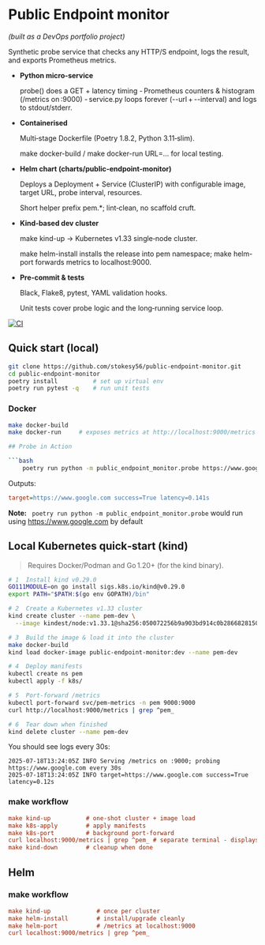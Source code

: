 # Public Endpoint monitor
*(built as a DevOps portfolio project)*

Synthetic probe service that checks any HTTP/S endpoint, logs the result, and exports Prometheus metrics.

- **Python micro‑service**

	probe() does a GET + latency timing
	- Prometheus counters & histogram (/metrics on :9000)
	- service.py loops forever (--url + --interval) and logs to stdout/stderr.

- **Containerised**

	Multi‑stage Dockerfile (Poetry 1.8.2, Python 3.11‑slim).

	make docker-build / make docker-run URL=… for local testing.

- **Helm chart (charts/public-endpoint-monitor)**

	Deploys a Deployment + Service (ClusterIP) with configurable image, target URL, probe interval, resources.

	Short helper prefix pem.*; lint‑clean, no scaffold cruft.

- **Kind‑based dev cluster**

	make kind-up → Kubernetes v1.33 single‑node cluster.

	make helm-install installs the release into pem namespace; make helm-port forwards metrics to localhost:9000.

- **Pre‑commit & tests**

	Black, Flake8, pytest, YAML validation hooks.

	Unit tests cover probe logic and the long‑running service loop.	

[![CI](https://github.com/stokesy56/public-endpoint-monitor/actions/workflows/ci.yml/badge.svg)](https://github.com/stokesy56/public-endpoint-monitor/actions/workflows/ci.yml)

## Quick start (local)

```bash
git clone https://github.com/stokesy56/public-endpoint-monitor.git
cd public-endpoint-monitor
poetry install          # set up virtual env
poetry run pytest -q    # run unit tests
```

### Docker

```bash
make docker-build
make docker-run     # exposes metrics at http://localhost:9000/metrics

## Probe in Action

```bash
	poetry run python -m public_endpoint_monitor.probe https://www.google.com
```
Outputs:
```ini
target=https://www.google.com success=True latency=0.141s
```
**Note:** `	poetry run python -m public_endpoint_monitor.probe` would run using https://www.google.com by default

## Local Kubernetes quick‑start (kind)

> Requires Docker/Podman and Go 1.20+ (for the kind binary).

```bash
# 1  Install kind v0.29.0
GO111MODULE=on go install sigs.k8s.io/kind@v0.29.0
export PATH="$PATH:$(go env GOPATH)/bin"

# 2  Create a Kubernetes v1.33 cluster
kind create cluster --name pem-dev \
  --image kindest/node:v1.33.1@sha256:050072256b9a903bd914c0b2866828150cb229cea0efe5892e2b644d5dd3b34f

# 3  Build the image & load it into the cluster
make docker-build
kind load docker-image public-endpoint-monitor:dev --name pem-dev

# 4  Deploy manifests
kubectl create ns pem
kubectl apply -f k8s/

# 5  Port‑forward /metrics
kubectl port-forward svc/pem-metrics -n pem 9000:9000
curl http://localhost:9000/metrics | grep ^pem_

# 6  Tear down when finished
kind delete cluster --name pem-dev
```

You should see logs every 30s:
```
2025-07-18T13:24:05Z INFO Serving /metrics on :9000; probing https://www.google.com every 30s
2025-07-18T13:24:05Z INFO target=https://www.google.com success=True latency=0.12s

```

### make workflow
```ini
make kind-up          # one‑shot cluster + image load
make k8s-apply        # apply manifests
make k8s-port         # background port-forward
curl localhost:9000/metrics | grep ^pem_ # separate terminal - displays metrics
make kind-down        # cleanup when done
```

## Helm
### make workflow
```ini
make kind-up             # once per cluster
make helm-install        # install/upgrade cleanly
make helm-port           # /metrics at localhost:9000
curl localhost:9000/metrics | grep ^pem_
```